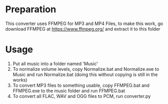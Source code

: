 # Preparation

This converter uses FFMPEG for MP3 and MP4 Files, to make this work, go download FFMPEG at
https://www.ffmpeg.org/
and extract it to this folder

# Usage

1. Put all music into a folder named 'Music'
2. To normalize volume levels, copy Normalize.bat and Normalize.exe to Music and run Normalize.bat (doing this without copying is still in the works)
3. To convert MP3 files to something usable, copy FFMPEG.bat and FFMPEG.exe to the music folder and run FFMPEG.bat
4. To convert all FLAC, WAV and OGG files to PCM, run converter.py

